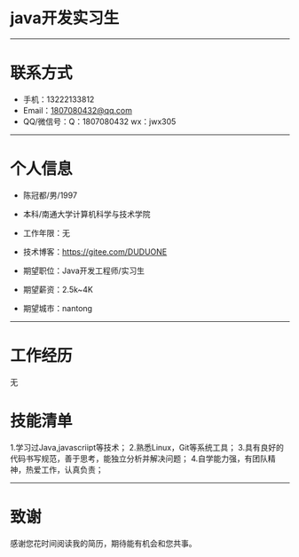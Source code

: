 # java开发实习生

---

# 联系方式

- 手机：13222133812
- Email：1807080432@qq.com
- QQ/微信号：Q：1807080432   wx：jwx305

---

# 个人信息

 - 陈冠都/男/1997
 - 本科/南通大学计算机科学与技术学院
 - 工作年限：无
 - 技术博客：https://gitee.com/DUDUONE

 - 期望职位：Java开发工程师/实习生
 - 期望薪资：2.5k~4K
 - 期望城市：nantong

---

# 工作经历
 无


# 技能清单
1.学习过Java,javascriipt等技术；
2.熟悉Linux，Git等系统工具；
3.具有良好的代码书写规范，善于思考，能独立分析并解决问题；
4.自学能力强，有团队精神，热爱工作，认真负责；



---

# 致谢
感谢您花时间阅读我的简历，期待能有机会和您共事。
